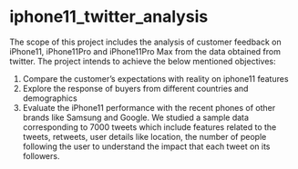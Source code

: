 # iphone11_twitter_analysis
The scope of this project includes the analysis of customer feedback on iPhone11, iPhone11Pro  and iPhone11Pro Max from the data obtained from twitter. The project intends to achieve the  below mentioned objectives:  
1. Compare the customer’s expectations with reality on iphone11 features  
2. Explore the response of buyers from different countries and demographics  
3. Evaluate the iPhone11 performance with the recent phones of other brands like Samsung  and Google.
We studied a sample data corresponding to 7000 tweets which include  features related to the tweets, retweets, user details like location, the number of people following  the user to understand the impact that each tweet on its followers. 

